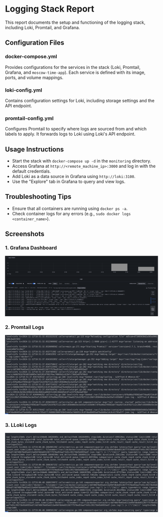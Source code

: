 # Logging Stack Report

This report documents the setup and functioning of the logging stack, including Loki, Promtail, and Grafana.

## Configuration Files

### docker-compose.yml
Provides configurations for the services in the stack (Loki, Promtail, Grafana, and `moscow-time-app`). Each service is defined with its image, ports, and volume mappings.

### loki-config.yml
Contains configuration settings for Loki, including storage settings and the API endpoint.

### promtail-config.yml
Configures Promtail to specify where logs are sourced from and which labels to apply. It forwards logs to Loki using Loki's API endpoint.

## Usage Instructions
- Start the stack with `docker-compose up -d` in the `monitoring` directory.
- Access Grafana at `http://<remote_machine_ip>:3000` and log in with the default credentials.
- Add Loki as a data source in Grafana using `http://loki:3100`.
- Use the "Explore" tab in Grafana to query and view logs.

## Troubleshooting Tips
- Ensure that all containers are running using `docker ps -a`.
- Check container logs for any errors (e.g., `sudo docker logs <container_name>`).

## Screenshots

### 1. Grafana Dashboard

![Grafana Dashboard](./monitoring/grafana.png)

### 2. Promtail Logs

![Promtail Logs](./monitoring/promtail.png)

### 3. LLoki Logs

![Loki Logs](./monitoring/loki.png)